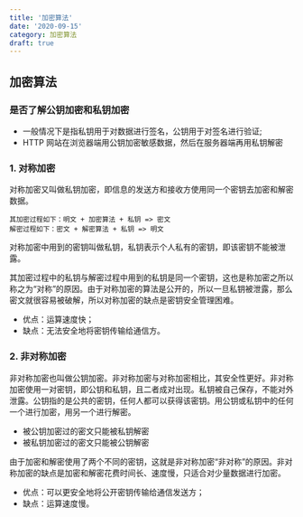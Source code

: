 ```yaml
---
title: '加密算法'
date: '2020-09-15'
category: 加密算法
draft: true
---
```


## 加密算法

### 是否了解公钥加密和私钥加密

- 一般情况下是指私钥用于对数据进行签名，公钥用于对签名进行验证;
- HTTP 网站在浏览器端用公钥加密敏感数据，然后在服务器端再用私钥解密

### 1. 对称加密

对称加密又叫做私钥加密，即信息的发送方和接收方使用同一个密钥去加密和解密数据。

```
其加密过程如下：明文 + 加密算法 + 私钥 => 密文
解密过程如下：密文 + 解密算法 + 私钥 => 明文
```

对称加密中用到的密钥叫做私钥，私钥表示个人私有的密钥，即该密钥不能被泄露。

其加密过程中的私钥与解密过程中用到的私钥是同一个密钥，这也是称加密之所以称之为“对称”的原因。由于对称加密的算法是公开的，所以一旦私钥被泄露，那么密文就很容易被破解，所以对称加密的缺点是密钥安全管理困难。

- 优点：运算速度快；
- 缺点：无法安全地将密钥传输给通信方。

### 2. 非对称加密

非对称加密也叫做公钥加密。非对称加密与对称加密相比，其安全性更好。非对称加密使用一对密钥，即公钥和私钥，且二者成对出现。私钥被自己保存，不能对外泄露。公钥指的是公共的密钥，任何人都可以获得该密钥。用公钥或私钥中的任何一个进行加密，用另一个进行解密。

- 被公钥加密过的密文只能被私钥解密
- 被私钥加密过的密文只能被公钥解密

由于加密和解密使用了两个不同的密钥，这就是非对称加密“非对称”的原因。非对称加密的缺点是加密和解密花费时间长、速度慢，只适合对少量数据进行加密。

- 优点：可以更安全地将公开密钥传输给通信发送方；
- 缺点：运算速度慢。

